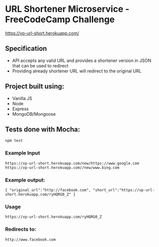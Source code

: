 # URL Shortener Microservice - FreeCodeCamp Challenge

https://vp-url-short.herokuapp.com/

## Specification
* API accepts any valid URL and provides a shortener version in JSON that can be used to redirect
* Providing already shortener URL will redirect to the original URL

## Project built using:
* Vanilla JS
* Node
* Express
* MongoDB/Mongoose

## Tests done with Mocha:
`npm test`

### Example Input   
`https://vp-url-short.herokuapp.com/new/https://www.google.com`
`https://vp-url-short.herokuapp.com//new/www.bing.com`
### Example output:
`{ "original_url":"http://facebook.com", "short_url":"https://vp-url-short.herokuapp.com/ryHQRG0_Z" }`
### Usage
`https://vp-url-short.herokuapp.com/ryHQRG0_Z`
### Redirects to:
`http://www.facebook.com`
    
